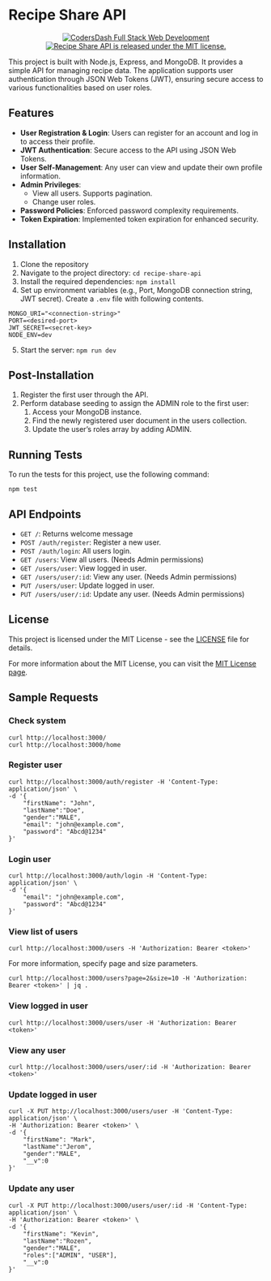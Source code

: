 # Recipe Share API

<p align="center">
  <a href="https://codersdash.com/full-stack-web-development/">
    <img alt="CodersDash Full Stack Web Development" src="https://img.shields.io/badge/codersdash-assignment-DD658B">
  </a>
  <a href="https://github.com/lalankeba/recipe-share-api/blob/main/LICENSE">
    <img src="https://img.shields.io/badge/license-MIT-blue" alt="Recipe Share API is released under the MIT license." >
  </a>
</p>

This project is built with Node.js, Express, and MongoDB. It provides a simple API for managing recipe data. The application supports user authentication through JSON Web Tokens (JWT), ensuring secure access to various functionalities based on user roles.

## Features

- **User Registration & Login**: Users can register for an account and log in to access their profile.
- **JWT Authentication**: Secure access to the API using JSON Web Tokens.
- **User Self-Management**: Any user can view and update their own profile information.
- **Admin Privileges**:
  - View all users. Supports pagination.
  - Change user roles.
- **Password Policies**: Enforced password complexity requirements.
- **Token Expiration**: Implemented token expiration for enhanced security.

## Installation

1. Clone the repository
2. Navigate to the project directory: `cd recipe-share-api`
3. Install the required dependencies: `npm install`
4. Set up environment variables (e.g., Port, MongoDB connection string, JWT secret). Create a `.env` file with following contents.
```
MONGO_URI="<connection-string>"
PORT=<desired-port>
JWT_SECRET=<secret-key>
NODE_ENV=dev
```
5. Start the server: `npm run dev`

## Post-Installation

1. Register the first user through the API.
2. Perform database seeding to assign the ADMIN role to the first user:
   1. Access your MongoDB instance.
   2. Find the newly registered user document in the users collection.
   3. Update the user’s roles array by adding ADMIN.

## Running Tests

To run the tests for this project, use the following command:
```
npm test
```

## API Endpoints

- `GET /`: Returns welcome message
- `POST /auth/register`: Register a new user.
- `POST /auth/login`: All users login.
- `GET /users`: View all users. (Needs Admin permissions)
- `GET /users/user`: View logged in user.
- `GET /users/user/:id`: View any user. (Needs Admin permissions)
- `PUT /users/user`: Update logged in user.
- `PUT /users/user/:id`: Update any user. (Needs Admin permissions)


## License

This project is licensed under the MIT License - see the [LICENSE](LICENSE) file for details.

For more information about the MIT License, you can visit the [MIT License page](https://opensource.org/licenses/MIT).


## Sample Requests

### Check system
```
curl http://localhost:3000/
curl http://localhost:3000/home
```

### Register user
```
curl http://localhost:3000/auth/register -H 'Content-Type: application/json' \
-d '{
    "firstName": "John",
    "lastName":"Doe",
    "gender":"MALE",
    "email": "john@example.com",
    "password": "Abcd@1234"
}'
```

### Login user
```
curl http://localhost:3000/auth/login -H 'Content-Type: application/json' \
-d '{ 
    "email": "john@example.com", 
    "password": "Abcd@1234" 
}'
```

### View list of users
```
curl http://localhost:3000/users -H 'Authorization: Bearer <token>'
```
For more information, specify page and size parameters.
```
curl http://localhost:3000/users?page=2&size=10 -H 'Authorization: Bearer <token>' | jq .
```

### View logged in user
```
curl http://localhost:3000/users/user -H 'Authorization: Bearer <token>'
```

### View any user
```
curl http://localhost:3000/users/user/:id -H 'Authorization: Bearer <token>'
```

### Update logged in user
```
curl -X PUT http://localhost:3000/users/user -H 'Content-Type: application/json' \
-H 'Authorization: Bearer <token>' \
-d '{ 
    "firstName": "Mark", 
    "lastName":"Jerom", 
    "gender":"MALE", 
    "__v":0 
}'
```

### Update any user
```
curl -X PUT http://localhost:3000/users/user/:id -H 'Content-Type: application/json' \
-H 'Authorization: Bearer <token>' \
-d '{ 
    "firstName": "Kevin", 
    "lastName":"Rozen", 
    "gender":"MALE", 
    "roles":["ADMIN", "USER"], 
    "__v":0 
}'
```